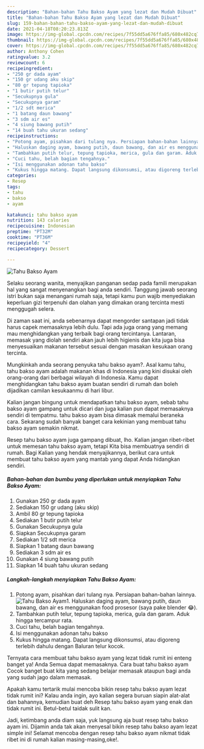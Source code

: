 ```yaml
---
description: "Bahan-bahan Tahu Bakso Ayam yang lezat dan Mudah Dibuat"
title: "Bahan-bahan Tahu Bakso Ayam yang lezat dan Mudah Dibuat"
slug: 159-bahan-bahan-tahu-bakso-ayam-yang-lezat-dan-mudah-dibuat
date: 2021-04-18T08:20:23.813Z
image: https://img-global.cpcdn.com/recipes/7f55dd5a676ffa85/680x482cq70/tahu-bakso-ayam-foto-resep-utama.jpg
thumbnail: https://img-global.cpcdn.com/recipes/7f55dd5a676ffa85/680x482cq70/tahu-bakso-ayam-foto-resep-utama.jpg
cover: https://img-global.cpcdn.com/recipes/7f55dd5a676ffa85/680x482cq70/tahu-bakso-ayam-foto-resep-utama.jpg
author: Anthony Cohen
ratingvalue: 3.2
reviewcount: 6
recipeingredient:
- "250 gr dada ayam"
- "150 gr udang aku skip"
- "80 gr tepung tapioka"
- "1 butir putih telur"
- "Secukupnya gula"
- "Secukupnya garam"
- "1/2 sdt merica"
- "1 batang daun bawang"
- "3 sdm air es"
- "4 siung bawang putih"
- "14 buah tahu ukuran sedang"
recipeinstructions:
- "Potong ayam, pisahkan dari tulang nya. Persiapan bahan-bahan lainnya."
- "Haluskan daging ayam, bawang putih, daun bawang, dan air es menggunakan food prosesor (saya pake blender 😂)."
- "Tambahkan putih telur, tepung tapioka, merica, gula dan garam. Aduk hingga tercampur rata."
- "Cuci tahu, belah bagian tengahnya."
- "Isi menggunakan adonan tahu bakso"
- "Kukus hingga matang. Dapat langsung dikonsumsi, atau digoreng terlebih dahulu dengan Baluran telur kocok."
categories:
- Resep
tags:
- tahu
- bakso
- ayam

katakunci: tahu bakso ayam 
nutrition: 143 calories
recipecuisine: Indonesian
preptime: "PT32M"
cooktime: "PT36M"
recipeyield: "4"
recipecategory: Dessert

---
```



![Tahu Bakso Ayam](https://img-global.cpcdn.com/recipes/7f55dd5a676ffa85/680x482cq70/tahu-bakso-ayam-foto-resep-utama.jpg)

Selaku seorang wanita, menyajikan panganan sedap pada famili merupakan hal yang sangat menyenangkan bagi anda sendiri. Tanggung jawab seorang istri bukan saja menangani rumah saja, tetapi kamu pun wajib menyediakan keperluan gizi terpenuhi dan olahan yang dimakan orang tercinta mesti menggugah selera.

Di zaman  saat ini, anda sebenarnya dapat mengorder santapan jadi tidak harus capek memasaknya lebih dulu. Tapi ada juga orang yang memang mau menghidangkan yang terbaik bagi orang tercintanya. Lantaran, memasak yang diolah sendiri akan jauh lebih higienis dan kita juga bisa menyesuaikan makanan tersebut sesuai dengan masakan kesukaan orang tercinta. 



Mungkinkah anda seorang penyuka tahu bakso ayam?. Asal kamu tahu, tahu bakso ayam adalah makanan khas di Indonesia yang kini disukai oleh orang-orang dari berbagai wilayah di Indonesia. Kamu dapat menghidangkan tahu bakso ayam buatan sendiri di rumah dan boleh dijadikan camilan kesukaanmu di hari libur.

Kalian jangan bingung untuk mendapatkan tahu bakso ayam, sebab tahu bakso ayam gampang untuk dicari dan juga kalian pun dapat memasaknya sendiri di tempatmu. tahu bakso ayam bisa dimasak memalui beraneka cara. Sekarang sudah banyak banget cara kekinian yang membuat tahu bakso ayam semakin nikmat.

Resep tahu bakso ayam juga gampang dibuat, lho. Kalian jangan ribet-ribet untuk memesan tahu bakso ayam, tetapi Kita bisa membuatnya sendiri di rumah. Bagi Kalian yang hendak menyajikannya, berikut cara untuk membuat tahu bakso ayam yang mantab yang dapat Anda hidangkan sendiri.

<!--inarticleads1-->

##### Bahan-bahan dan bumbu yang diperlukan untuk menyiapkan Tahu Bakso Ayam:

1. Gunakan 250 gr dada ayam
1. Sediakan 150 gr udang (aku skip)
1. Ambil 80 gr tepung tapioka
1. Sediakan 1 butir putih telur
1. Gunakan Secukupnya gula
1. Siapkan Secukupnya garam
1. Sediakan 1/2 sdt merica
1. Siapkan 1 batang daun bawang
1. Sediakan 3 sdm air es
1. Gunakan 4 siung bawang putih
1. Siapkan 14 buah tahu ukuran sedang




<!--inarticleads2-->

##### Langkah-langkah menyiapkan Tahu Bakso Ayam:

1. Potong ayam, pisahkan dari tulang nya. Persiapan bahan-bahan lainnya.
<img src="https://img-global.cpcdn.com/steps/fb601dd1f9b44a64/160x128cq70/tahu-bakso-ayam-langkah-memasak-1-foto.jpg" alt="Tahu Bakso Ayam">1. Haluskan daging ayam, bawang putih, daun bawang, dan air es menggunakan food prosesor (saya pake blender 😂).
1. Tambahkan putih telur, tepung tapioka, merica, gula dan garam. Aduk hingga tercampur rata.
1. Cuci tahu, belah bagian tengahnya.
1. Isi menggunakan adonan tahu bakso
1. Kukus hingga matang. Dapat langsung dikonsumsi, atau digoreng terlebih dahulu dengan Baluran telur kocok.




Ternyata cara membuat tahu bakso ayam yang lezat tidak rumit ini enteng banget ya! Anda Semua dapat memasaknya. Cara buat tahu bakso ayam Cocok banget buat kita yang sedang belajar memasak ataupun bagi anda yang sudah jago dalam memasak.

Apakah kamu tertarik mulai mencoba bikin resep tahu bakso ayam lezat tidak rumit ini? Kalau anda ingin, ayo kalian segera buruan siapin alat-alat dan bahannya, kemudian buat deh Resep tahu bakso ayam yang enak dan tidak rumit ini. Betul-betul taidak sulit kan. 

Jadi, ketimbang anda diam saja, yuk langsung aja buat resep tahu bakso ayam ini. Dijamin anda tak akan menyesal bikin resep tahu bakso ayam lezat simple ini! Selamat mencoba dengan resep tahu bakso ayam nikmat tidak ribet ini di rumah kalian masing-masing,oke!.

